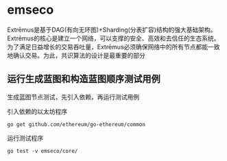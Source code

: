 # emseco

Extrēmus是基于DAG(有向无环图)+Sharding(分表扩容)结构的强大基础架构。Extrēmus的核心是建立一个网络，可以支撑的安全、高效和去信任的生态系统。为了满足日益增长的交易吞吐量，Extrēmus必须确保网络中的所有节点都能一致地确认交易。为此，共识算法的设计是最重要的部分

## 运行生成蓝图和构造蓝图顺序测试用例

生成蓝图节点测试，先引入依赖，再运行测试用例

引入依赖的以太坊程序

    go get github.com/ethereum/go-ethereum/common

运行测试程序

    go test -v emseco/core/
